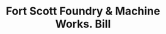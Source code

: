 ---
doi: 10.7916/D8S19DG5
date_other: '1880'
date_other_textual: 1880-1889
form: printed ephemera
genre:
- Invoices
name:
- Fort Scott Foundry & Machine Works
object_in_context_url: https://biggert.cul.columbia.edu/items/view/ave_biggert_00301
subject_hierarchical_geographic:
- Fort Scott, Kansas, United States
subject_name:
- Fort Scott Foundry & Machine Works
title: Fort Scott Foundry & Machine Works. Bill
sort_title: Fort Scott Foundry & Machine Works. Bill
call_number: ave_biggert_00301
coordinates:
- 37.83527777777778,-94.70194444444445
pid: ave_biggert_00301
identifiers: ave_biggert_00301
canvas_id: ldpd:395575
permalink: "/items/ave_biggert_00301/"
layout: iiif-image-page
---
